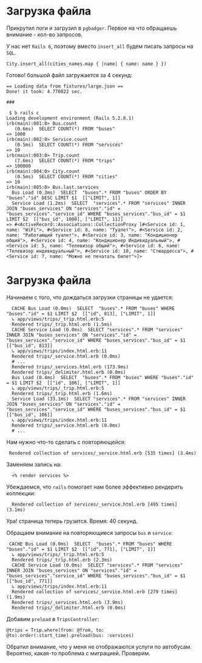 # Загрузка файла

Прикрутил логи и загрузил в `pgbadger`. Первое на что обращаешь внимание - кол-во запросов.

У нас нет `Rails 6`, поэтому вместо `insert_all` будем писать запросы на `SQL`.
```
City.insert_all(cities_names.map { |name| { name: name } })
```

Готово! большой файл загружается за 4 секунд:
```
== Loading data from fixtures/large.json ==
Done! it took: 4.770822 sec.

###

 $ b rails c
Loading development environment (Rails 5.2.8.1)
irb(main):001:0> Bus.count
   (0.6ms)  SELECT COUNT(*) FROM "buses"
=> 1000
irb(main):002:0> Service.count
   (0.5ms)  SELECT COUNT(*) FROM "services"
=> 10
irb(main):003:0> Trip.count
   (7.6ms)  SELECT COUNT(*) FROM "trips"
=> 100000
irb(main):004:0> City.count
   (0.5ms)  SELECT COUNT(*) FROM "cities"
=> 10
irb(main):005:0> Bus.last.services
  Bus Load (0.3ms)  SELECT  "buses".* FROM "buses" ORDER BY "buses"."id" DESC LIMIT $1  [["LIMIT", 1]]
  Service Load (1.2ms)  SELECT  "services".* FROM "services" INNER JOIN "buses_services" ON "services"."id" = "buses_services"."service_id" WHERE "buses_services"."bus_id" = $1 LIMIT $2  [["bus_id", 1000], ["LIMIT", 11]]
=> #<ActiveRecord::Associations::CollectionProxy [#<Service id: 1, name: "WiFi">, #<Service id: 8, name: "Туалет">, #<Service id: 2, name: "Работающий туалет">, #<Service id: 3, name: "Кондиционер общий">, #<Service id: 4, name: "Кондиционер Индивидуальный">, #<Service id: 5, name: "Телевизор общий">, #<Service id: 6, name: "Телевизор индивидуальный">, #<Service id: 10, name: "Стюардесса">, #<Service id: 7, name: "Можно не печатать билет">]>

```

# Загрузка файла

Начинаем с того, что дождаться загрузки страницы не удается:
```
  CACHE Bus Load (0.0ms)  SELECT  "buses".* FROM "buses" WHERE "buses"."id" = $1 LIMIT $2  [["id", 813], ["LIMIT", 1]]
  ↳ app/views/trips/_trip.html.erb:5
  Rendered trips/_trip.html.erb (1.5ms)
  CACHE Service Load (0.0ms)  SELECT "services".* FROM "services" INNER JOIN "buses_services" ON "services"."id" = "buses_services"."service_id" WHERE "buses_services"."bus_id" = $1  [["bus_id", 813]]
  ↳ app/views/trips/index.html.erb:11
  Rendered trips/_service.html.erb (0.0ms)
  # ...
  Rendered trips/_services.html.erb (173.9ms)
  Rendered trips/_delimiter.html.erb (0.0ms)
  Bus Load (0.4ms)  SELECT  "buses".* FROM "buses" WHERE "buses"."id" = $1 LIMIT $2  [["id", 106], ["LIMIT", 1]]
  ↳ app/views/trips/_trip.html.erb:5
  Rendered trips/_trip.html.erb (1.6ms)
  Service Load (33.1ms)  SELECT "services".* FROM "services" INNER JOIN "buses_services" ON "services"."id" = "buses_services"."service_id" WHERE "buses_services"."bus_id" = $1  [["bus_id", 106]]
  ↳ app/views/trips/index.html.erb:11
  Rendered trips/_service.html.erb (0.0ms)
  # ...
```

Нам нужно что-то сделать с повторяющейся:
```
 Rendered collection of services/_service.html.erb [535 times] (3.4ms)
```

Заменяем запись на:
```
  <% render services %>
```

Убеждаемся, что `rails` помогает нам более эффективно рендерить коллекции:
```
  Rendered collection of services/_service.html.erb [495 times] (3.1ms)
```

Ура! страница теперь грузится. Время: 40 секунд.

Обращаем внимание на повторяющиеся запросы `bus` и `service`:
```
 CACHE Bus Load (0.0ms)  SELECT  "buses".* FROM "buses" WHERE "buses"."id" = $1 LIMIT $2  [["id", 771], ["LIMIT", 1]]
  ↳ app/views/trips/_trip.html.erb:5
  Rendered trips/_trip.html.erb (2.3ms)
  CACHE Service Load (0.0ms)  SELECT "services".* FROM "services" INNER JOIN "buses_services" ON "services"."id" = "buses_services"."service_id" WHERE "buses_services"."bus_id" = $1  [["bus_id", 771]]
  ↳ app/views/trips/index.html.erb:11
  Rendered collection of services/_service.html.erb [279 times] (1.9ms)
  Rendered trips/_services.html.erb (3.9ms)
  Rendered trips/_delimiter.html.erb (0.0ms)
```

Добавим `preload` в `TripsController`:
```
@trips = Trip.where(from: @from, to: @to).order(:start_time).preload(bus: :services)
```

Обратил внимание, что у меня не отображаются услуги по автобусам. Вероятно, какая-то проблема с миграцией. Проверим.
